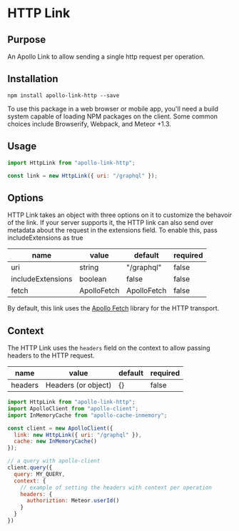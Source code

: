 # HTTP Link

## Purpose
An Apollo Link to allow sending a single http request per operation.

## Installation

`npm install apollo-link-http --save`

To use this package in a web browser or mobile app, you'll need a build system capable of loading NPM packages on the client.
Some common choices include Browserify, Webpack, and Meteor +1.3.

## Usage
```js
import HttpLink from "apollo-link-http";

const link = new HttpLink({ uri: "/graphql" });
```

## Options
HTTP Link takes an object with three options on it to customize the behavoir of the link. If your server supports it, the HTTP link can also send over metadata about the request in the extensions field. To enable this, pass includeExtensions as true

|name|value|default|required|
|---|---|---|---|
|uri|string|"/graphql"|false|
|includeExtensions|boolean|false|false|
|fetch|ApolloFetch|ApolloFetch|false|

By default, this link uses the [Apollo Fetch](https://github.com/apollographql/apollo-fetch) library for the HTTP transport.

## Context
The HTTP Link uses the `headers` field on the context to allow passing headers to the HTTP request.

|name|value|default|required|
|---|---|---|---|
|headers|Headers (or object)|{}|false|

```js
import HttpLink from "apollo-link-http";
import ApolloClient from "apollo-client";
import InMemoryCache from "apollo-cache-inmemory";

const client = new ApolloClient({
  link: new HttpLink({ uri: "/graphql" }),
  cache: new InMemoryCache()
});

// a query with apollo-client
client.query({
  query: MY_QUERY,
  context: {
    // example of setting the headers with context per operation
    headers: {
      authoriztion: Meteor.userId()
    }
  }
})
```
